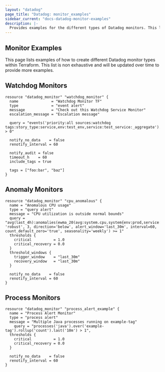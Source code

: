 ```yaml
---
layout: "datadog"
page_title: "Datadog: monitor_examples"
sidebar_current: "docs-datadog-monitor-examples"
description: |-
  Provides examples for the different types of Datadog monitors. This list isn't exhaustive but serves as a reference for some examples.
---
```


## Monitor Examples
This page lists examples of how to create different Datadog monitor types within Terraform. This list is non exhaustive and will be updated over time to provide more examples.

## Watchdog Monitors

```
resource "datadog_monitor" "watchdog_monitor" {
  name               = "Watchdog Monitor TF"
  type               = "event alert"
  message            = "Check out this Watchdog Service Monitor"
  escalation_message = "Escalation message"

  query = "events('priority:all sources:watchdog tags:story_type:service,env:test_env,service:test_service:_aggregate').by('service,resource_name').rollup('count').last('30m') > 0"

  notify_no_data    = false
  renotify_interval = 60

  notify_audit = false
  timeout_h    = 60
  include_tags = true

  tags = ["foo:bar", "baz"]
}
```

## Anomaly Monitors

```
resource "datadog_monitor" "cpu_anomalous" {
  name = "Anomalous CPU usage"
  type = "query alert"
  message = "CPU utilization is outside normal bounds"
  query = "avg(last_4h):anomalies(ewma_20(avg:system.cpu.system{env:prod,service:website}.as_rate()), 'robust', 3, direction='below', alert_window='last_30m', interval=60, count_default_zero='true', seasonality='weekly') >= 1"
  thresholds {
    critical          = 1.0
    critical_recovery = 0.0
  }
  threshold_windows {
    trigger_window    = "last_30m"
    recovery_window   = "last_30m"
  }

  notify_no_data    = false
  renotify_interval = 60
}
```

## Process Monitors

```
resource "datadog_monitor" "process_alert_example" {
  name = "Process Alert Monitor"
  type = "process alert"
  message = "Multiple Java processes running on example-tag"
	query = "processes('java').over('example-tag').rollup('count').last('10m') > 1",
  thresholds {
    critical          = 1.0
    critical_recovery = 0.0
  }

  notify_no_data    = false
  renotify_interval = 60
}
```
